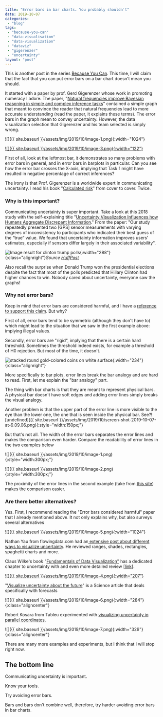 ```yaml
---
title: "Error bars in bar charts. You probably shouldn't"
date: 2019-10-07
categories: 
 - "blog"
tags: 
 - "because-you-can"
 - "data-visualisation"
 - "data-visualization"
 - "dataviz"
 - "gigerenzer"
 - "uncertainty"
layout: "post"
---
```


This is another post in the series [Because You Can](https://gorelik.net/tag/because-you-can/). This time, I will claim that the fact that you can put error bars on a bar chart doesn't mean you should.

It started with a paper by prof. Gerd Gigerenzer whose work in promoting numeracy I adore. The paper, "[Natural frequencies improve Bayesian reasoning in simple and complex inference tasks](https://www.ncbi.nlm.nih.gov/pmc/articles/PMC4604268/)" contained a simple graph that meant to convince the reader that natural frequencies lead to more accurate understanding (read the paper, it explains these terms). The error bars in the graph mean to convey uncertainty. However, the data visualization selection that Gigerenzer and his team selected is simply wrong. 

![]({{ site.baseurl }}/assets/img/2019/10/image-1.png){:width="1024"}

[![]({{ site.baseurl }}/assets/img/2019/10/image-3.png){:width="122"}](https://amzn.to/2MngEru)

First of all, look at the leftmost bar, it demonstrates so many problems with error bars in general, and in error bars in barplots in particular. Can you see how the error bar crosses the X-axis, implying that Task 1 might have resulted in negative percentage of correct inferences?

The irony is that Prof. Gigerenzer is a worldwide expert in communicating uncertainty. I read his book "[Calculated risk](https://amzn.to/2MngEru)" from cover to cover. Twice. 

### Why is this important? 

Communicating uncertainty is super important. Take a look at this 2018 study with the self-explaining title "[Uncertainty Visualization Influences how Humans Aggregate Discrepant Information](https://www.researchgate.net/profile/Miriam_Greis/publication/324659447_Uncertainty_Visualization_Influences_how_Humans_Aggregate_Discrepant_Information/links/5beb143d299bf1124fd0dc66/Uncertainty-Visualization-Influences-how-Humans-Aggregate-Discrepant-Information.pdf)." From the paper: "Our study repeatedly presented two [GPS] sensor measurements with varying degrees of inconsistency to participants who indicated their best guess of the “true” value. We found that uncertainty information improves users’ estimates, especially if sensors differ largely in their associated variability". 

![Image result for clinton trump polls](http://e.huffpost.com/pollster/share/2016-general-election-trump-vs-clinton.png){:width="288"}{:class="alignright"}*Source [HuffPost](https://elections.huffingtonpost.com/pollster/2016-general-election-trump-vs-clinton)*

Also recall the surprise when Donald Trump won the presidential elections despite the fact that most of the polls predicted that Hillary Clinton had higher chances to win. Nobody cared about uncertainty, everyone saw the graphs!

### Why not error bars?

Keep in mind that error bars are considered harmful, and I have a [reference to support this claim](https://www.ncbi.nlm.nih.gov/pmc/articles/PMC6214189/). But why? 

First of all, error bars tend to be symmetric (although they don't have to) which might lead to the situation that we saw in the first example above: implying illegal values. 

Secondly, error bars are "rigid", implying that there is a certain hard threshold. Sometimes the threshold indeed exists, for example a threshold of H0 rejection. But most of the time, it doesn't.

![stacked round gold-colored coins on white surface](https://images.unsplash.com/photo-1534951009808-766178b47a4f?ixlib=rb-1.2.1&ixid=eyJhcHBfaWQiOjEyMDd9&auto=format&fit=crop&w=1000&q=80){:width="234"}{:class="alignright"}

More specifically to bar plots, error lines break the bar analogy and  are hard to read. First, let me explain the "bar analogy" part.

The thing with bar charts is that they are meant to represent physical bars. A physical bar doesn't have soft edges and adding error lines simply breaks the visual analogy.

Another problem is that the upper part of the error line is more visible to the eye than the lower one, the one that is seen inside the physical bar. See?![undefined]({{ site.baseurl }}/assets/img/2019/10/screen-shot-2019-10-07-at-9.09.06.png){:style="width:150px;"}

But that's not all. The width of the error bars separates the error lines and makes the comparison even harder. Compare the readability of error lines in the two examples below

![]({{ site.baseurl }}/assets/img/2019/10/image-1.png){:style="width:300px;"}

 ![]({{ site.baseurl }}/assets/img/2019/10/image-2.png){:style="width:300px;"}

The proximity of the error lines in the second example (take from [this site](https://andrewpwheeler.wordpress.com/2016/03/08/on-overlapping-error-bars-in-charts/)) makes the comparison easier.

### Are there better alternatives?

Yes. First, I recommend reading the "Error bars considered harmful" paper that I already mentioned above. It not only explains why, but also surveys several alternatives

![]({{ site.baseurl }}/assets/img/2019/10/image-5.png){:width="1024"}

Nathan Yau from flowingdata.com had an[ extensive post about different ways to visualize uncertainty](https://flowingdata.com/2018/01/08/visualizing-the-uncertainty-in-data/). He reviewed ranges, shades, rectangles, spaghetti charts and more. 

Claus Wilke's book "[Fundamentals of Data Visualization"](https://amzn.to/2MhxFna) has a dedicated chapter to uncertainty with and even more detailed review [[link](https://serialmentor.com/dataviz/visualizing-uncertainty.html)].

[![]({{ site.baseurl }}/assets/img/2019/10/image-4.png){:width="207"}](https://amzn.to/2MhxFna)

"[Visualize uncertainty about the future](https://pdfs.semanticscholar.org/7aa9/0fc8be156d120f4740c68db8a191083f2a34.pdf?_ga=2.185789230.626538444.1570430727-825569699.1570430727)"  is a Science article that deals specifically with forecasts

![]({{ site.baseurl }}/assets/img/2019/10/image-6.png){:width="284"}{:class="aligncenter"}

Robert Kosara from Tableu experimented with [visualizing uncertainty in parallel coordinates](https://kosara.net/papers/2012/Dasgupta-EuroVis-2012.pdf).

![]({{ site.baseurl }}/assets/img/2019/10/image-7.png){:width="329"}{:class="aligncenter"}

There are many more examples and experiments, but I think that I will stop right now.

## The bottom line

Communicating uncertainty is important. 

Know your tools.

Try avoiding error bars. 

Bars and bars don't combine well, therefore, try harder avoiding error bars in bar charts.
